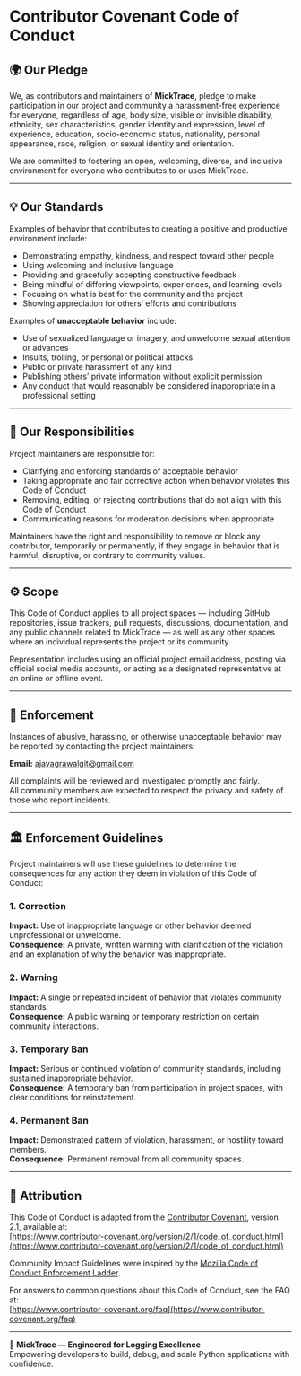 # Contributor Covenant Code of Conduct

## 🌍 Our Pledge

We, as contributors and maintainers of **MickTrace**, pledge to make participation in our project and community a harassment-free experience for everyone, regardless of age, body size, visible or invisible disability, ethnicity, sex characteristics, gender identity and expression, level of experience, education, socio-economic status, nationality, personal appearance, race, religion, or sexual identity and orientation.

We are committed to fostering an open, welcoming, diverse, and inclusive environment for everyone who contributes to or uses MickTrace.

---

## 💡 Our Standards

Examples of behavior that contributes to creating a positive and productive environment include:

- Demonstrating empathy, kindness, and respect toward other people  
- Using welcoming and inclusive language  
- Providing and gracefully accepting constructive feedback  
- Being mindful of differing viewpoints, experiences, and learning levels  
- Focusing on what is best for the community and the project  
- Showing appreciation for others’ efforts and contributions  

Examples of **unacceptable behavior** include:

- Use of sexualized language or imagery, and unwelcome sexual attention or advances  
- Insults, trolling, or personal or political attacks  
- Public or private harassment of any kind  
- Publishing others’ private information without explicit permission  
- Any conduct that would reasonably be considered inappropriate in a professional setting  

---

## 🧩 Our Responsibilities

Project maintainers are responsible for:

- Clarifying and enforcing standards of acceptable behavior  
- Taking appropriate and fair corrective action when behavior violates this Code of Conduct  
- Removing, editing, or rejecting contributions that do not align with this Code of Conduct  
- Communicating reasons for moderation decisions when appropriate  

Maintainers have the right and responsibility to remove or block any contributor, temporarily or permanently, if they engage in behavior that is harmful, disruptive, or contrary to community values.

---

## ⚙️ Scope

This Code of Conduct applies to all project spaces — including GitHub repositories, issue trackers, pull requests, discussions, documentation, and any public channels related to MickTrace — as well as any other spaces where an individual represents the project or its community.

Representation includes using an official project email address, posting via official social media accounts, or acting as a designated representative at an online or offline event.

---

## 🚨 Enforcement

Instances of abusive, harassing, or otherwise unacceptable behavior may be reported by contacting the project maintainers:

**Email:** [ajayagrawalgit@gmail.com](mailto:ajayagrawalgit@gmail.com)

All complaints will be reviewed and investigated promptly and fairly.  
All community members are expected to respect the privacy and safety of those who report incidents.

---

## 🏛️ Enforcement Guidelines

Project maintainers will use these guidelines to determine the consequences for any action they deem in violation of this Code of Conduct:

### 1. **Correction**
**Impact:** Use of inappropriate language or other behavior deemed unprofessional or unwelcome.  
**Consequence:** A private, written warning with clarification of the violation and an explanation of why the behavior was inappropriate.

### 2. **Warning**
**Impact:** A single or repeated incident of behavior that violates community standards.  
**Consequence:** A public warning or temporary restriction on certain community interactions.

### 3. **Temporary Ban**
**Impact:** Serious or continued violation of community standards, including sustained inappropriate behavior.  
**Consequence:** A temporary ban from participation in project spaces, with clear conditions for reinstatement.

### 4. **Permanent Ban**
**Impact:** Demonstrated pattern of violation, harassment, or hostility toward members.  
**Consequence:** Permanent removal from all community spaces.

---

## 🤝 Attribution

This Code of Conduct is adapted from the [Contributor Covenant](https://www.contributor-covenant.org), version 2.1, available at:  
[https://www.contributor-covenant.org/version/2/1/code_of_conduct.html](https://www.contributor-covenant.org/version/2/1/code_of_conduct.html)

Community Impact Guidelines were inspired by the [Mozilla Code of Conduct Enforcement Ladder](https://github.com/mozilla/diversity).

For answers to common questions about this Code of Conduct, see the FAQ at:  
[https://www.contributor-covenant.org/faq](https://www.contributor-covenant.org/faq)

---

**📘 MickTrace — Engineered for Logging Excellence**  
Empowering developers to build, debug, and scale Python applications with confidence.